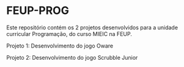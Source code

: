 # FEUP-PROG
Este repositório contém os 2 projetos desenvolvidos para a unidade curricular Programação, do curso MIEIC na FEUP.

Projeto 1: Desenvolvimento do jogo Oware

Projeto 2: Desenvolvimento do jogo Scrubble Junior
